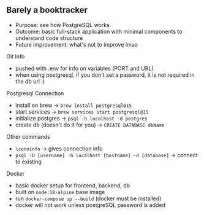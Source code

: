 ## Barely a booktracker
- Purpose: see how PostgreSQL works
- Outcome: basic full-stack application with minimal components to understand code structure
- Future improvement: what's not to improve lmao

Git Info
- pushed with .env for info on variables (PORT and URL)
- when using postgresql, if you don't set a password, it is not required in the db url :)

Postgresql Connection
- install on brew -> `brew install postgresql@15`
- start services -> `brew services start postgresql@15`
- initialize postgres -> `psql -h localhost -d postgres`
- create db (doesn't do it for you) -> `CREATE DATABASE dbName`

Other commands
- `\conninfo` -> gives connection info
- `psql -U [username] -h localhost [hostname] -d [database]` -> connect to existing 

Docker
- basic docker setup for frontend, backend, db
- built on `node:18-alpine` base image
- run `docker-compose up --build` (docker must be installed)
- docker will not work unless postgreSQL password is added